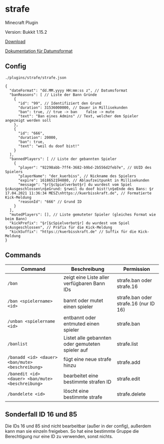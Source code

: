 # strafe

Minecraft Plugin

Version: Bukkit 1.15.2

[Download](https://github.com/Frank-Mayer/strafe/releases/latest)

[Dokumentation für Datumsformat](https://docs.oracle.com/javase/7/docs/api/java/text/SimpleDateFormat.html)

## Config

`./plugins/strafe/strafe.json`

```jsonc
{
  "dateFormat": "dd.MM.yyyy HH:mm:ss z", // Datumsformat
  "banReasons": [ // Liste der Bann Gründe
    {
      "id": "99", // Identifiziert den Grund
      "duration": 31536000000, // Dauer in Millisekunden
      "ban": true, // true -> ban    false -> mute
      "text": "Ban eines Admins" // Text, welcher dem Spieler angezeigt werden soll
    },
    {
      "id": "666",
      "duration": 20000,
      "ban": true,
      "text": "weil du doof bist!"
    }
  ],
  "bannedPlayers": [ // Liste der gebannten Spieler
    {
      "player": "92298abb-7ff4-3682-b9bd-2b556d2feb7e", // UUID des Spielers
      "playerName": "der_kuerbiss", // Nickname des Spielers
      "expire": 1618652194880, // Ablaufzeitpunkt in Millisekunden
      "message": "§r[§cSpielverbot§r] du wurdest vom Spiel §cAusgeschlossen\n§eGrund: §rweil du doof bist!\n§eEnde des Bans: §r 17.04.2021 11:36:34 MESZ\nhttps://kuerbisskraft.de", // Formatierte Kick-Meldung
      "reasonId": "666" // Grund ID
    }
  ],
  "mutedPlayers": [], // Liste gemuteter Spieler (gleiches Format wie beim Bann)
  "kickPrefix": "§r[§cSpielverbot§r] du wurdest vom Spiel §cAusgeschlossen", // Präfix für die Kick-Meldung
  "kickSuffix": "https://kuerbisskraft.de" // Suffix für die Kick-Meldung
}
```

## Commands

| Command                                           | Beschreibung                                     | Permission                            |
|---------------------------------------------------|--------------------------------------------------|---------------------------------------|
| `/ban`                                            | zeigt eine Liste aller verfügbaren Bann IDs      | strafe.ban oder strafe.16             |
| `/ban <spielername> <id>`                         | bannt oder mutet einen spieler                   | strafe.ban oder strafe.16 (nur ID 16) |
| `/unban <spielername <id>`                        | entbannt oder entmuted einen spieler             | strafe.ban                            |
| `/banlist`                                        | Listet alle gebannten oder gemuteten spieler auf | strafe.list                           |
| `/banadd <id> <dauer> <ban/mute> <beschreibung>`  | fügt eine neue strafe hinzu                      | strafe.add                            |
| `/banedit <id> <dauer> <ban/mute> <beschreibung>` | bearbeitet eine bestimmte strafen ID             | strafe.edit                           |
| `/bandelete <id>`                                 | löscht eine bestimmte strafe                     | strafe.delete                         |

## Sonderfall ID 16 und 85

Die IDs 16 und 85 sind nicht bearbeitbar (außer in der config), außerdem kann man sie einzeln freigeben. So hat eine bestimmte Gruppe die Berechtigung nur eine ID zu verwenden, sonst nichts. 
